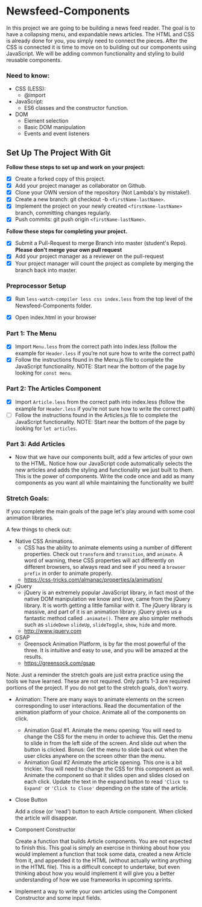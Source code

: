 # Newsfeed-Components

In this project we are going to be building a news feed reader. The goal is to have a collapsing menu, and expandable news articles. The HTML and CSS is already done for you, you simply need to connect the pieces. After the CSS is connected it is time to move on to building out our components using JavaScript. We will be adding common functionality and styling to build reusable components.

### Need to know:
* CSS (LESS):
  * @import
* JavaScript:
  * ES6 classes and the constructor function.
* DOM
  * Element selection
  * Basic DOM manipulation
  * Events and event listeners

## Set Up The Project With Git

**Follow these steps to set up and work on your project:**

* [X] Create a forked copy of this project.
* [X] Add your project manager as collaborator on Github.
* [X] Clone your OWN version of the repository (Not Lambda's by mistake!).
* [X] Create a new branch: git checkout -b `<firstName-lastName>`.
* [X] Implement the project on your newly created `<firstName-lastName>` branch, committing changes regularly.
* [X] Push commits: git push origin `<firstName-lastName>`.

**Follow these steps for completing your project.**

* [X] Submit a Pull-Request to merge <firstName-lastName> Branch into master (student's  Repo). **Please don't merge your own pull request**
* [X] Add your project manager as a reviewer on the pull-request
* [X] Your project manager will count the project as complete by merging the branch back into master.

### Preprocessor Setup

  * [X] Run `less-watch-compiler less css index.less` from the top level of the Newsfeed-Components folder. 
  * [X] Open index.html in your browser


### Part 1: The Menu

* [X] Import `Menu.less` from the correct path into index.less (follow the example for `Header.less` if you’re not sure how to write the correct path)
* [X] Follow the instructions found in the Menu.js file to complete the JavaScript functionality.  NOTE: Start near the bottom of the page by looking for `const menu`.

### Part 2: The Articles Component
* [X] Import `Article.less` from the correct path into index.less (follow the example for `Header.less` if you’re not sure how to write the correct path)
* [ ] Follow the instructions found in the Articles.js file to complete the JavaScript functionality.  NOTE: Start near the bottom of the page by looking for `let articles`.

### Part 3: Add Articles

* Now that we have our components built, add a few articles of your own to the HTML. Notice how our JavaScript code automatically selects the new articles and adds the styling and functionality we just built to them. This is the power of components. Write the code once and add as many components as you want all while maintaining the functionality we built!

### Stretch Goals:

If you complete the main goals of the page let's play around with some cool animation libraries.

A few things to check out: 
* Native CSS Animations. 
  * CSS has the ability to animate elements using a number of different properties. Check out `transform` and `transition`, and `animate`. A word of warning, these CSS properties will act differently on different browsers, so always read and see if you need a `browser prefix` in order to animate properly. 
  * https://css-tricks.com/almanac/properties/a/animation/
* jQuery
  * jQuery is an extremely popular JavaScript library, in fact most of the native DOM manipulation we know and love, came from the jQuery library. It is worth getting a little familiar with it. The jQuery library is massive, and part of it is an animation library. jQuery gives us a fantastic method called `.animate()`. There are also simpler methods such as `slideDown` `slideUp`, `slideToggle`, `show`, `hide` and more.
  * http://www.jquery.com
* GSAP
  * Greensock Animation Platform, is by far the most powerful of the three. It is intuitive and easy to use, and you will be amazed at the results.
  * https://greensock.com/gsap

Note: Just a reminder the stretch goals are just extra practice using the tools we have learned. These are not required. Only parts 1-3 are required portions of the project. If you do not get to the stretch goals, don't worry.

* Animation: There are many ways to animate elements on the screen corresponding to user interactions.  Read the documentation of the animation platform of your choice. Animate all of the components on click.
  * Animation Goal #1. Animate the menu opening: You will need to change the CSS for the menu in order to achieve this. Get the menu to slide in from the left side of the screen. And slide out when the button is clicked. Bonus: Get the menu to slide back out when the user clicks anywhere on the screen other than the menu. 
  * Animation Goal #2 Animate the article opening. This one is a bit trickier. You will need to change the CSS for this component as well. Animate the component so that it slides open and slides closed on each click. Update the text in the expand button to read `'Click to Expand'` or `'Click to Close'` depending on the state of the article. 

* Close Button

  Add a close (or 'read') button to each Article component. When clicked the article will disappear.

* Component Constructor
  
  Create a function that builds Article components. You are not expected to finish this. This goal is simply an exercise in thinking about how you would implement a function that took some data, created a new Article from it, and appended it to the HTML (without actually writing anything in the HTML file). This is a difficult concept to undertake, but even thinking about how you would implement it will give you a better understanding of how we use frameworks in upcoming sprints. 

* Implement a way to write your own articles using the Component Constructor and some input fields. 
